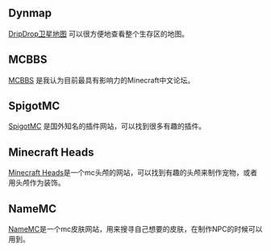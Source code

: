 ## Dynmap

[DripDrop卫星地图](http://txyminecraft.club:8123/) 可以很方便地查看整个生存区的地图。

## MCBBS

[MCBBS](https://www.mcbbs.net/) 是我认为目前最具有影响力的Minecraft中文论坛。

## SpigotMC

[SpigotMC](https://www.spigotmc.org/) 是国外知名的插件网站，可以找到很多有趣的插件。

## Minecraft Heads

[Minecraft Heads](https://minecraft-heads.com/)是一个mc头颅的网站，可以找到有趣的头颅来制作宠物，或者用头颅作为装饰。

## NameMC

[NameMC](https://namemc.com/)是一个mc皮肤网站，用来搜寻自己想要的皮肤，在制作NPC的时候可以用到。

